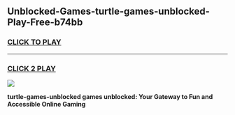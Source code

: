 
## Unblocked-Games-turtle-games-unblocked-Play-Free-b74bb
<h3>
<a href="https://premium76.site?title=turtle-games-unblocked&ref=09A">CLICK TO PLAY</a></h3>
<hr>

<h3>
<a href="https://premium76.site?title=turtle-games-unblocked&ref=09A">CLICK 2 PLAY</a>
  
</h3>

<a href="https://premium76.site?title=turtle-games-unblocked&ref=09A"><img src="https://clearcache.store/games.png"></a>


**turtle-games-unblocked games unblocked: Your Gateway to Fun and Accessible Online Gaming**
